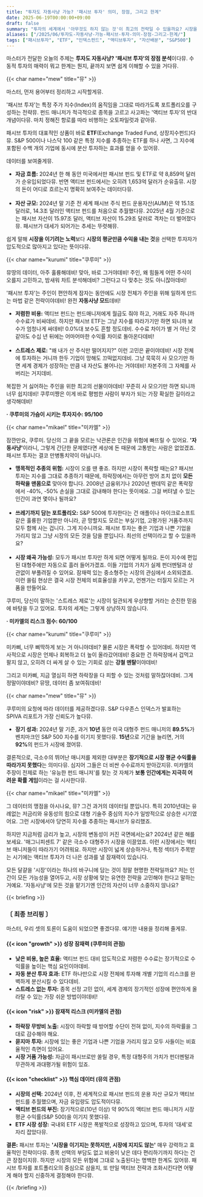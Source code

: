 ```yaml
---
title: "투자도 자동사냥 가능? '패시브 투자' 의미, 장점, 그리고 한계"
date: 2025-06-19T00:00:00+09:00
draft: false
summary: "투자의 세계에서 '아무것도 하지 않는 것'이 최고의 전략일 수 있을까요? 시장을 이기려는 액티브 투자와 시장의 흐름에 몸을 맡기는 패시브 투자의 장단점을 놓고 뮤, 쿠루미, 미카엘이 치열한 토론을 벌입니다. '자동사냥'의 달콤함과 그 이면의 리스크를 데이터를 통해 확인해보세요."
aliases: ["/2025/06/투자도-자동사냥-가능-패시브-투자-의미-장점-그리고-한계/"]
tags: ["패시브투자", "ETF", "인덱스펀드", "액티브투자", "자산배분", "S&P500"]
---
```


<p>마스터가 전달한 오늘의 주제는 <strong>투자도 자동사냥? '패시브 투자'의 장점 분석</strong>이다뮤. 수동적 투자의 매력이 뭐고 한계는 뭔지, 끝까지 보면 쉽게 이해할 수 있을 거다뮤.</p>

{{< char name="mew" title="뮤" >}}
<p>마스터, 먼저 용어부터 정리하고 시작할게뮤.</p>
<p>'패시브 투자'는 특정 주가 지수(Index)의 움직임을 그대로 따라가도록 포트폴리오를 구성하는 전략뮤. 펀드 매니저가 적극적으로 종목을 고르고 사고파는 '액티브 투자'의 반대 개념이다뮤. 마치 정해진 항로를 따라 비행하는 오토파일럿과 같아뮤.</p>
<p>패시브 투자의 대표적인 상품이 바로 <strong>ETF</strong>(Exchange Traded Fund, 상장지수펀드)다뮤. S&P 500이나 나스닥 100 같은 특정 지수를 추종하는 ETF를 하나 사면, 그 지수에 포함된 수백 개의 기업에 동시에 분산 투자하는 효과를 얻을 수 있어뮤.</p>
<p>데이터를 보여줄게뮤.</p>
<ul>
    <li><strong>자금 흐름:</strong> 2024년 한 해 동안 미국에서만 패시브 펀드 및 ETF로 약 8,859억 달러가 순유입되었다뮤. 반면 액티브 펀드에서는 오히려 1,653억 달러가 순유출뮤. 시장의 돈이 어디로 흐르는지 명확히 보여주는 데이터다뮤.</li><br>
    <li><strong>자산 규모:</strong> 2024년 말 기준 전 세계 패시브 주식 펀드 운용자산(AUM)은 약 15.1조 달러로, 14.3조 달러인 액티브 펀드를 처음으로 추월했다뮤. 2025년 4월 기준으로는 패시브 자산이 15.97조 달러, 액티브 자산이 15.29조 달러로 격차는 더 벌어졌다뮤. 패시브가 대세가 되어가는 추세는 뚜렷해뮤.</li>
</ul>
<p>쉽게 말해 <strong>시장을 이기려는 노력</strong>보다 <strong>시장의 평균만큼 수익을 내는 것</strong>을 선택한 투자자가 압도적으로 많아지고 있다는 뜻이다뮤.</p>

{{< char name="kurumi" title="쿠루미" >}}
<p>뮤땅의 데이터, 아주 훌륭해데비! 맞아, 바로 그거야데비! 주인, 왜 힘들게 어떤 주식이 오를지 고민하고, 밤새워 차트 분석해데비? 그런다고 다 맞추는 것도 아니잖아데비!</p>
<p>'패시브 투자'는 주인이 편안하게 잠자는 동안에도 시장 전체가 주인을 위해 일하게 만드는 마법 같은 전략이야데비! 완전 <strong>자동사냥 모드</strong>데비!</p>
<ul>
    <li><strong>저렴한 비용:</strong> 액티브 펀드는 펀드매니저에게 월급도 줘야 하고, 거래도 자주 하니까 수수료가 비싸데비. 하지만 패시브 ETF는 그냥 지수를 따라가기만 하면 되니까 보수가 엄청나게 싸데비! 0.0%대 보수도 흔할 정도데비. 수수료 차이가 별 거 아닌 것 같아도 수십 년 뒤에는 어마어마한 수익률 차이로 돌아온다데비!</li><br>
    <li><strong>스트레스 제로:</strong> "왜 내가 산 주식만 떨어지지?" 이런 고민은 끝이야데비! 시장 전체에 투자하는 거니까 한두 기업이 망해도 끄떡없지데비. 그냥 묵묵히 사 모으기만 하면 세계 경제가 성장하는 만큼 내 자산도 불어나는 거야데비! 자본주의 그 자체를 사버리는 거지데비.</li>
</ul>
<p>복잡한 거 싫어하는 주인을 위한 최고의 선물이야데비! 꾸준히 사 모으기만 하면 되니까 너무 쉽지데비! 쿠루미쨩은 이게 바로 평범한 사람이 부자가 되는 가장 확실한 길이라고 생각해데비!</p>
<p><strong>· 쿠루미의 가슴이 시키는 투자지수: 95/100</strong></p>

{{< char name="mikael" title="미카엘" >}}
<p>잠깐만요, 쿠루미. 당신의 그 끝을 모르는 낙관론은 인간을 위험에 빠뜨릴 수 있어요. <strong>'자동사냥'</strong>이라니, 그렇게 간단한 문제였다면 세상에 돈 때문에 고통받는 사람은 없었겠죠. 패시브 투자는 결코 만병통치약이 아닙니다.</p>
<ul>
    <li><strong>맹목적인 추종의 위험:</strong> 시장이 오를 땐 좋죠. 하지만 시장이 폭락할 때는요? 패시브 투자는 지수를 그대로 추종하기 때문에, 하락장에서는 아무런 방어 조치 없이 <strong>모든 하락을 맨몸으로</strong> 맞아야 합니다. 2008년 금융위기나 2020년 팬데믹 같은 폭락장에서 -40%, -50% 손실을 그대로 감내해야 한다는 뜻이에요. 그걸 버텨낼 수 있는 인간이 과연 몇이나 될까요?</li><br>
    <li><strong>쓰레기까지 담는 포트폴리오:</strong> S&P 500에 투자한다는 건 애플이나 마이크로소프트 같은 훌륭한 기업뿐만 아니라, 곧 망할지도 모르는 부실기업, 고평가된 거품주까지 모두 함께 사는 겁니다. 그게 지수니까요. 패시브 투자는 좋은 기업과 나쁜 기업을 가리지 않고 그냥 시장의 모든 것을 담을 뿐입니다. 최선의 선택이라고 할 수 있을까요?</li><br>
    <li><strong>시장 왜곡 가능성:</strong> 모두가 패시브 투자만 하게 되면 어떻게 될까요. 돈이 지수에 편입된 대형주에만 자동으로 흘러 들어가겠죠. 이들 기업의 가치가 실제 펀더멘털과 상관없이 부풀려질 수 있어요. 잠재력 있는 중소형주는 시장의 관심에서 소외되겠죠. 이런 쏠림 현상은 결국 시장 전체의 비효율성을 키우고, 언젠가는 터질지 모르는 거품을 만들어요.</li>
</ul>
<p>쿠루미, 당신이 말하는 '스트레스 제로'는 시장이 일관되게 우상향할 거라는 순진한 믿음에 바탕을 두고 있어요. 투자의 세계는 그렇게 상냥하지 않습니다.</p>
<p><strong>· 미카엘의 리스크 점수: 60/100</strong></p>

{{< char name="kurumi" title="쿠루미" >}}
<p>미카삐, 너무 삐딱하게 보는 거 아니야데비? 물론 시장은 폭락할 수 있어데비. 하지만 역사적으로 시장은 언제나 회복하고 더 높이 올라갔어데비! 중요한 건 하락장에서 겁먹고 팔지 않고, 오히려 더 싸게 살 수 있는 기회로 삼는 <strong>강철 멘탈</strong>이야데비!</p>
<p>그리고 미카삐, 지금 열심히 하면 하락장을 다 피할 수 있는 것처럼 말하잖아데비. 그게 정말이야데비? 뮤땅, 데이터 좀 보여줘데비!</p>

{{< char name="mew" title="뮤" >}}
<p>쿠루미의 요청에 따라 데이터를 제공하겠다뮤. S&P 다우존스 인덱스가 발표하는 SPIVA 리포트가 가장 신뢰도가 높다뮤.</p>
<ul>
    <li><strong>장기 성과:</strong> 2024년 말 기준, 과거 <strong>10년</strong> 동안 미국 대형주 펀드 매니저의 <strong>89.5%</strong>가 벤치마크인 S&P 500 지수를 이기지 못했다뮤. <strong>15년</strong>으로 기간을 늘리면, 거의 <strong>92%</strong>의 펀드가 시장에 졌어뮤.</li>
</ul>
<p>결론적으로, 극소수의 뛰어난 매니저를 제외한 대부분은 <strong>장기적으로 시장 평균 수익률을 따라가지 못했다</strong>는 의미다뮤. 심지어 그들은 더 비싼 수수료까지 받아갔지뮤. 미카엘의 주장이 전제로 하는 '유능한 펀드 매니저'를 찾는 것 자체가 <strong>보통 인간에게는 지극히 어려운 확률 게임</strong>이라는 걸 시사한다뮤.</p>

{{< char name="mikael" title="미카엘" >}}
<p>그 데이터의 맹점을 아시나요, 뮤? 그건 과거의 데이터일 뿐입니다. 특히 2010년대는 유례없는 저금리와 유동성의 힘으로 대형 기술주 중심의 지수가 일방적으로 상승한 시기였어요. 그런 시장에서야 당연히 지수를 추종하는 패시브가 유리했죠.</p>
<p>하지만 지금처럼 금리가 높고, 시장의 변동성이 커진 국면에서는요? 2024년 같은 해를 보세요. '매그니피센트 7' 같은 극소수 대형주가 시장을 이끌었죠. 이런 시장에서는 액티브 매니저들이 따라가기 어려워요. 하지만 시장이 넓게 상승하거나, 특정 섹터가 주목받는 시기에는 액티브 투자가 더 나은 성과를 낼 잠재력이 있습니다.</p>
<p>모든 달걀을 '시장'이라는 하나의 바구니에 담는 것이 정말 현명한 전략일까요? 저는 인간이 모든 가능성을 열어두고, 시장 상황에 맞는 유연한 전략을 고민해야 한다고 말하는 거예요. '자동사냥'에 모든 것을 맡기기엔 인간의 자산이 너무 소중하지 않나요?</p>

{{< briefing >}}
<h3><strong>〔 최종 브리핑 〕</strong></h3>
<p>마스터, 우리 셋의 토론이 도움이 되었으면 좋겠다뮤. 얘기한 내용을 정리해 줄게뮤.</p>

<h4><span class="svg-icon">{{< icon "growth" >}}</span> 성장 잠재력 (쿠루미의 관점)</h4>
<ul>
    <li><strong>낮은 비용, 높은 효율:</strong> 액티브 펀드 대비 압도적으로 저렴한 수수료는 장기적으로 수익률을 높이는 핵심 요인이야데비.</li>
    <li><strong>자동 분산 투자 효과:</strong> ETF 하나만으로 시장 전체에 투자해 개별 기업의 리스크를 완벽하게 분산시킬 수 있다데비.</li>
    <li><strong>스트레스 없는 투자:</strong> 종목 선정 고민 없이, 세계 경제의 장기적인 성장에 편안하게 올라탈 수 있는 가장 쉬운 방법이야데비!</li>
</ul>

<h4><span class="svg-icon">{{< icon "risk" >}}</span> 잠재적 리스크 (미카엘의 관점)</h4>
<ul>
    <li><strong>하락장 무방비 노출:</strong> 시장이 하락할 때 방어할 수단이 전혀 없이, 지수의 하락률을 그대로 감수해야 해요.</li>
    <li><strong>묻지마 투자:</strong> 시장에 있는 좋은 기업과 나쁜 기업을 가리지 않고 모두 사들이는 비효율적인 측면이 있어요.</li>
    <li><strong>시장 거품 가능성:</strong> 자금이 패시브로만 쏠릴 경우, 특정 대형주의 가치가 펀더멘털과 무관하게 과대평가될 위험이 있죠.</li>
</ul>

<h4><span class="svg-icon">{{< icon "checklist" >}}</span> 핵심 데이터 (뮤의 관점)</h4>
<ul>
    <li><strong>시장의 선택:</strong> 2024년 이후, 전 세계적으로 패시브 펀드의 운용 자산 규모가 액티브 펀드를 추월했으며, 자금 유입량도 압도적이다뮤.</li>
    <li><strong>액티브 펀드의 부진:</strong> 장기적으로(10년 이상) 약 90%의 액티브 펀드 매니저가 시장 평균 수익률(S&P 500)을 이기지 못했다뮤.</li>
    <li><strong>ETF 시장 성장:</strong> 국내외 ETF 시장은 폭발적으로 성장하고 있으며, 투자의 '대세'로 자리 잡았다뮤.</li>
</ul>

<div class="final-conclusion">
    <p><strong>결론:</strong> 패시브 투자는 <strong>'시장을 이기지는 못하지만, 시장에 지지도 않는'</strong> 매우 강력하고 효율적인 전략이다뮤. 종목 선택의 부담도 없고 비용이 낮은 데다 편리하기까지 하다는 건 큰 장점이지뮤. 하지만 시장의 모든 위험에 그대로 노출된다는 명백한 한계도 있어뮤. 패시브 투자를 포트폴리오의 중심으로 삼을지, 또 만일 액티브 전략과 조화시킨다면 어떻게 해야 할지 신중하게 결정해야 한다뮤.</p>
</div>
{{< /briefing >}}